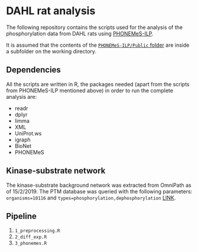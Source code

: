 # DAHL rat analysis

The following repository contains the scripts used for the analysis of the
phosphorylation data from DAHL rats using
[PHONEMeS-ILP](https://github.com/saezlab/PHONEMeS-ILP).

It is assumed that the contents of the [`PHONEMeS-ILP/Public` folder](https://github.com/saezlab/PHONEMeS-ILP/tree/master/Public) are inside a subfolder on the working directory.

## Dependencies

All the scripts are written in R, the packages needed (apart from the scripts from PHONEMeS-ILP mentioned above) in order to run the complete analysis are:

- readr
- dplyr
- limma
- XML
- UniProt.ws
- igraph
- BioNet
- PHONEMeS

## Kinase-substrate network

The kinase-substrate background network was extracted from OmniPath as of 15/2/2019. The PTM database was queried with the following parameters: `organisms=10116` and `types=phosphorylation,dephosphorylation` [LINK](http://omnipathdb.org/ptms?organisms=10116&types=phosphorylation,dephosphorylation).

## Pipeline

1. `1_preprocessing.R`
2. `2_diff_exp.R`
3. `3_phonemes.R`
